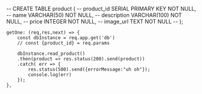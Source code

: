 -- CREATE TABLE product (
--     product_id SERIAL PRIMARY KEY NOT NULL,
--     name VARCHAR(50) NOT NULL,
--     description VARCHAR(100) NOT NULL,
--     price INTEGER NOT NULL,
--     image_url TEXT NOT NULL
-- );

    getOne: (req,res,next) => {
        const dbInstance = req.app.get('db')
        // const {product_id} = req.params

        dbInstance.read_product()
        .then(product => res.status(200).send(product))
        .catch( err => {
            res.status(500).send({errorMessage:"uh oh"});
            console.log(err)
        });
    },
